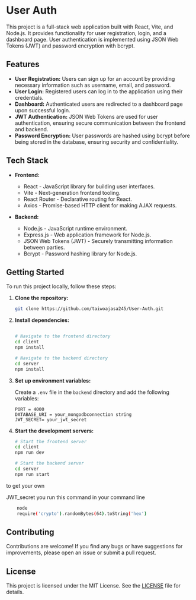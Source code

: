 # User Auth

This project is a full-stack web application built with React, Vite, and Node.js. It provides functionality for user registration, login, and a dashboard page. User authentication is implemented using JSON Web Tokens (JWT) and password encryption with bcrypt.

## Features

- **User Registration:** Users can sign up for an account by providing necessary information such as username, email, and password.
- **User Login:** Registered users can log in to the application using their credentials.
- **Dashboard:** Authenticated users are redirected to a dashboard page upon successful login.
- **JWT Authentication:** JSON Web Tokens are used for user authentication, ensuring secure communication between the frontend and backend.
- **Password Encryption:** User passwords are hashed using bcrypt before being stored in the database, ensuring security and confidentiality.

## Tech Stack

- **Frontend:**
  - React - JavaScript library for building user interfaces.
  - Vite - Next-generation frontend tooling.
  - React Router - Declarative routing for React.
  - Axios - Promise-based HTTP client for making AJAX requests.
  
- **Backend:**
  - Node.js - JavaScript runtime environment.
  - Express.js - Web application framework for Node.js.
  - JSON Web Tokens (JWT) - Securely transmitting information between parties.
  - Bcrypt - Password hashing library for Node.js.

## Getting Started

To run this project locally, follow these steps:

1. **Clone the repository:**

   ```bash
   git clone https://github.com/taiwoajasa245/User-Auth.git
   ```

2. **Install dependencies:**

   ```bash

   # Navigate to the frontend directory
   cd client
   npm install

   # Navigate to the backend directory
   cd server
   npm install
   

   ```

3. **Set up environment variables:**

   Create a `.env` file in the `backend` directory and add the following variables:

   ```plaintext
   PORT = 4000
   DATABASE_URI = your_mongodbconnection string
   JWT_SECRET= your_jwt_secret

   ```

4. **Start the development servers:**

   ```bash
   # Start the frontend server
   cd client
   npm run dev

   # Start the backend server
   cd server
   npm run start

   ```

to get your own 

JWT_secret you run this command in your command line 

```bash  
    node  
    require('crypto').randomBytes(64).toString('hex')
```

## Contributing

Contributions are welcome! If you find any bugs or have suggestions for improvements, please open an issue or submit a pull request.

## License

This project is licensed under the MIT License. See the [LICENSE](LICENSE) file for details.

